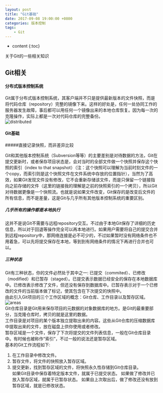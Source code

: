 ```yaml
---
layout: post
title: "Git基础"
date: 2017-09-08 19:00:00 +0800 
categories: 版本控制
tags:
    - Git
---
```

* content
{:toc}

关于Git的一些相关知识

<!-- more -->

## Git相关

#### 分布式版本控制系统

Git属于分布式版本控制系统，其客户端并不只是提供最新版本的文件快照，而是将代码仓库（repository）完整的镜像下来。这样的好处是，任何一处协同工作的服务器发生故障，事后都可以用任何一个镜像出来的本地仓库恢复。因为每一次的克隆操作，实际上都是一次对代码仓库的完整备份。  
![distributed](http://ovwkcbdpf.bkt.clouddn.com/image/git/distributed.png '分布式版本控制')  

#### Git基础

#####直接记录快照，而非差异比较

Git和其他版本控制系统（Subversion等等）的主要差别是对待数据的方法，Git在提交更新时，或者保存项目状态是，会对当时的全部文件做一个快照并保存这个快照的索引（index to that snapshot）（注：这个快照可以理解为当前时刻文件的一个copy，而索引则是这个快照文件在文件系统中存放的位置指针），当然为了高效，如果Git发现文件没有修改，它不会重新存储该文件，而是只保留一个链接指向之前存储的文件（这里的链接我的理解是之前的快照索引的一个拷贝），所以Git对待数据更像是一个快照流。也就是说如果文件改变，Git保存的是改变后文件的所有信息，而不是差量，这是Git与几乎所有其他版本控制系统的重要区别。

##### 几乎所有的操作都是本地执行

这并不是说Git不需要与远程repository交互。不过由于本地Git保存了详细的历史信息，所以对于回退等操作完全可以再本地进行。如果用户需要将自己的提交合并到远程repository中，那网络连接是必不可少的，不过如果暂时没有网络条件也不用着急，可以先将提交保存在本地，等到到有网络条件的情况下再进行合并也可以。

##### 三种状态

Git有三种状态，你的文件必然处于其中之一: 已提交（commited）、已修改（modified）和已暂存（staged）。已提交表示数据已经安全的保存在本地数据库中。已修改表示修改了文件，但还没有保存到数据库中。已暂存表示对于一个已修改的文件的当前版本做了标记，使其包含在下次提交的快照中。  
由此引入Git项目的三个工作区域的概念：Git仓库、工作目录以及暂存区域。
![areas](http://ovwkcbdpf.bkt.clouddn.com/image/git/areas.png '工作目录，暂存区域以及Git仓库')  
Git仓库目录是Git用来保存项目的元数据的对象数据库的地方。是Git的最重要部分，当克隆仓库时，拷贝的就是这里的数据。  
工作目录是对项目的某个版本独立提取出来的内容。这些从Git仓库的压缩数据库中提取出来的文件，放在磁盘上供你使用或者修改。  
暂存区域是一个文件，保存了下次将提交的文件列表信息，一般在Git仓库目录中。有时候也被称作“索引”，不过一般的说法还是暂存区域。  
基本的Git工作流程如下:  
1. 在工作目录中修改文件。  
2. 暂存文件，将文件的快照放入暂存区域。  
3. 提交更新，找到暂存区域的文件，将快照永久性存储到Git仓库目录。  
如果Git目录中保存着特定版本文件，就属于已提交状态。 如果做了修改并已放入暂存区域，就属于已暂存状态。 如果自上次取出后，做了修改还没有放到暂存区域，就是已修改状态。